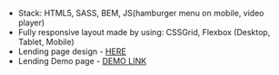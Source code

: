 - Stack: HTML5, SASS, BEM, JS(hamburger menu on mobile, video player)
- Fully responsive layout made by using: CSSGrid, Flexbox (Desktop, Tablet, Mobile)
- Lending page design - [HERE](https://www.figma.com/file/Ujp7bCFuvuJlkn8TSbQPSZ/%E2%84%9611-(kickstarter)?node-id=0%3A1)
- Lending Demo page - [DEMO LINK](https://makssisua.github.io/Kickstarter-Speaker-Luna/)
